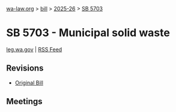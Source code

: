[wa-law.org](/) > [bill](/bill/) > [2025-26](/bill/2025-26/) > [SB 5703](/bill/2025-26/sb/5703/)

# SB 5703 - Municipal solid waste
[leg.wa.gov](https://app.leg.wa.gov/billsummary?BillNumber=5703&Year=2025&Initiative=false) | [RSS Feed](./rss.xml)

## Revisions
* [Original Bill](1/)

## Meetings